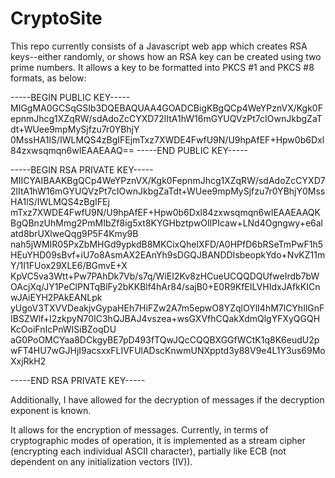 # CryptoSite
This repo currently consists of a Javascript web app which creates RSA keys--either randomly, or shows how an RSA key can be created using two prime numbers. It allows a key to be formatted into PKCS #1 and PKCS #8 formats, as below:

-----BEGIN PUBLIC KEY-----
MIGgMA0GCSqGSIb3DQEBAQUAA4GOADCBigKBgQCp4WeYPznVX/Kgk0FepnmJhcg1XZqRW/sdAdoZcCYXD72lItA1hW16mGYUQVzPt7cIOwnJkbgZaTdt+WUee9mpMySjfzu7r0YBhjY
0MssHA1lS/IWLMQS4zBgIFEjmTxz7XWDE4FwfU9N/U9hpAfEF+Hpw0b6Dxl84zxwsqmqn6wIEAAEAAQ==
-----END PUBLIC KEY-----


-----BEGIN RSA PRIVATE KEY-----
MIICYAIBAAKBgQCp4WeYPznVX/Kgk0FepnmJhcg1XZqRW/sdAdoZcCYXD72lItA1hW16mGYUQVzPt7cIOwnJkbgZaTdt+WUee9mpMySjfzu7r0YBhjY0MssHA1lS/IWLMQS4zBgIFEj
mTxz7XWDE4FwfU9N/U9hpAfEF+Hpw0b6Dxl84zxwsqmqn6wIEAAEAAQKBgQBnzUhMmg2PmMIbZf8ig5xt8KYGHbztpwOIlPIcaw+LNd4Ogngwy+e6alatd8brUXlweQqg9P5F4Kmy9B
nah5jWMIR05PxZbMHGd9ypkdB8MKCixQheIXFD/A0HPfD6bRSeTmPwF1h5HEuYHD09sBvf+iU7o8AsmAX2EAnYh9sDGQJBANDDIsbeopkYdo+NvKZ11mY/1I1FUox29XLE6/BGmvE+X
KpVC5va3Wtt+Pw7PAhDk7Vb/s7q/WiEI2Kv8zHCueUCQQDQUfweIrdb7bWOAcjXq/JY1PeClPNTqBlFy2bKKBlf4hAr84/sajB0+E0R9KfEILVHIdxJAfkKICnwJAiEYH2PAkEANLpk
yUgoV3TXVVDeakjvGypaHEh7HiFZw2A7m5epwO8YZqlOYlI4hM7lCYhIlGnFIBSZWlf+I2zkpyN70IC3hQJBAJ4vszea+wsGXVfhCQakXdmQlgYFXyQGQHKcOoiFnIcPnWISiBZoqDU
aG0PoOMCYaa8DCkgyBE7pD493fTQwJQcCQQBXGGfWCtK1q8K6eudU2pwFT4HU7wGJHjI9acsxxFLIVFUlADscKnwmUNXpptd3y88V9e4L1Y3us69MoXxjRkH2

-----END RSA PRIVATE KEY-----

Additionally, I have allowed for the decryption of messages if the decryption exponent is known. 

It allows for the encryption of messages. Currently, in terms of cryptographic modes of operation, it is implemented as a stream cipher (encrypting each individual ASCII character), partially like ECB (not dependent on any initialization vectors (IV)). 
